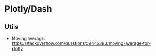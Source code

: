 # Plotly/Dash

## Utils

- Moving average: https://stackoverflow.com/questions/59442383/moving-average-for-plotly

